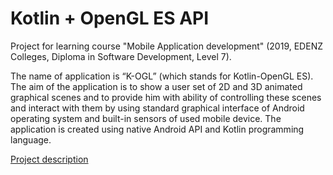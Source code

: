 # Kotlin + OpenGL ES API

Project for learning course "Mobile Application development" (2019, EDENZ Colleges, Diploma in Software Development, Level 7).

The name of application is “K-OGL” (which stands for Kotlin-OpenGL ES). The aim of the application is to show a user set of 2D and 3D animated graphical scenes and to provide him with ability of controlling these scenes and interact with them by using standard graphical interface of Android operating system and built-in sensors of used mobile device. The application is created using native Android API and Kotlin programming language.



[Project description](https://github.com/PavelSobolev/KotOGL/blob/master/720MADReport(OpenGLAndroid).pdf)
